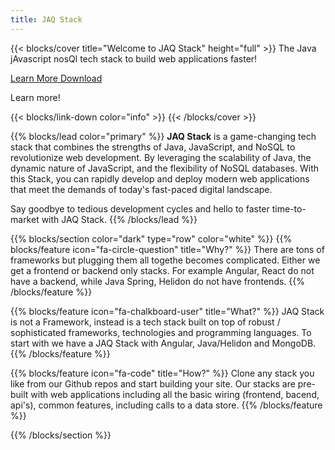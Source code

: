 ```yaml
---
title: JAQ Stack
---
```


{{< blocks/cover title="Welcome to JAQ Stack" height="full" >}}
The Java jAvascript nosQl tech stack to build web applications faster!

<a class="btn btn-lg btn-primary me-3 mb-4" href="/docs/">
  Learn More <i class="fas fa-arrow-alt-circle-right ms-2"></i>
</a>
<a class="btn btn-lg btn-secondary me-3 mb-4" href="https://github.com/google/docsy-example">
  Download <i class="fab fa-github ms-2 "></i>
</a>
<p class="lead mt-5">Learn more!</p>
{{< blocks/link-down color="info" >}}
{{< /blocks/cover >}}


{{% blocks/lead color="primary" %}}
**JAQ Stack** is a game-changing tech stack that combines the strengths of Java, JavaScript, and NoSQL to revolutionize web development. By leveraging the scalability of Java, the dynamic nature of JavaScript, and the flexibility of NoSQL databases. With this Stack, you can rapidly develop and deploy modern web applications that meet the demands of today's fast-paced digital landscape. 

Say goodbye to tedious development cycles and hello to faster time-to-market with JAQ Stack.
{{% /blocks/lead %}}


{{% blocks/section color="dark" type="row" color="white" %}}
{{% blocks/feature icon="fa-circle-question" title="Why?" %}}
There are tons of frameworks but plugging them all togethe becomes complicated. Either we get a frontend or backend only stacks. For example Angular, React do not have a backend, while Java Spring, Helidon do not have frontends.
{{% /blocks/feature %}}


{{% blocks/feature icon="fa-chalkboard-user" title="What?" %}}
JAQ Stack is not a Framework, instead is a tech stack built on top of robust / sophisticated frameworks, technologies and programming languages. To start with we have a JAQ Stack with Angular, Java/Helidon and MongoDB.
{{% /blocks/feature %}}


{{% blocks/feature icon="fa-code" title="How?" %}}
Clone any stack you like from our Github repos and start building your site. Our stacks are pre-built with web applications including all the basic wiring (frontend, bacend, api's), common features, including calls to a data store.
{{% /blocks/feature %}}

{{% /blocks/section %}}
